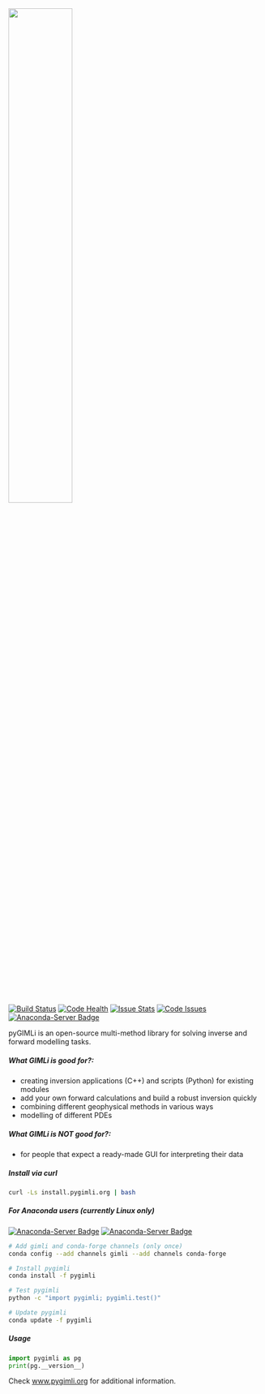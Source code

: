 <!---
Readme for Github repository only. (Get's selected before *.rst file)
-->

<a href="http://www.pygimli.org">
  <img src="http://www.pygimli.org/_static/gimli_logo.svg" width="50%">
</a>

[![Build Status](http://www.pygimli.org/build_status.svg)](http://www.pygimli.org/build.html)
[![Code Health](https://landscape.io/github/gimli-org/gimli/master/landscape.svg)](https://landscape.io/github/gimli-org/gimli/master)
[![Issue Stats](http://issuestats.com/github/gimli-org/gimli/badge/issue?style=flat)](http://issuestats.com/github/gimli-org/gimli)
[![Code Issues](https://www.quantifiedcode.com/api/v1/project/d0d835a5d75e4334a1c58389cafccaa0/badge.svg)](https://www.quantifiedcode.com/app/project/d0d835a5d75e4334a1c58389cafccaa0)
[![Anaconda-Server Badge](https://anaconda.org/gimli/pygimli/badges/license.svg)](https://anaconda.org/gimli/pygimli)


pyGIMLi is an open-source multi-method library for solving inverse
and forward modelling tasks.

##### What GIMLi is good for?:

- creating inversion applications (C++) and scripts (Python) for existing modules
- add your own forward calculations and build a robust inversion quickly
- combining different geophysical methods in various ways
- modelling of different PDEs

##### What GIMLi is **NOT** good for?:

- for people that expect a ready-made GUI for interpreting their data

##### Install via curl
```bash
curl -Ls install.pygimli.org | bash
```

##### For Anaconda users (currently Linux only)

[![Anaconda-Server Badge](https://anaconda.org/gimli/pygimli/badges/installer/conda.svg)](https://conda.anaconda.org/gimli)
[![Anaconda-Server Badge](https://anaconda.org/gimli/pygimli/badges/downloads.svg)](https://anaconda.org/gimli/pygimli)

```bash
# Add gimli and conda-forge channels (only once)
conda config --add channels gimli --add channels conda-forge

# Install pygimli
conda install -f pygimli

# Test pygimli
python -c "import pygimli; pygimli.test()"

# Update pygimli
conda update -f pygimli
```

##### Usage
```python
import pygimli as pg
print(pg.__version__)
```

Check www.pygimli.org for additional information.
